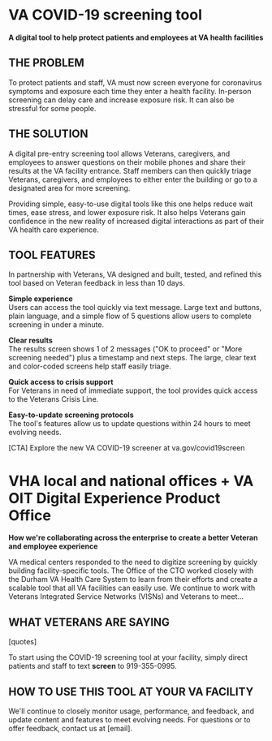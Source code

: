 
# VA COVID-19 screening tool
**A digital tool to help protect patients and employees at VA health facilities**

## THE PROBLEM

To protect patients and staff, VA must now screen everyone for coronavirus symptoms and exposure each time they enter a health facility. In-person screening can delay care and increase exposure risk. It can also be stressful for some people.

## THE SOLUTION

A digital pre-entry screening tool allows Veterans, caregivers, and employees to answer questions on their mobile phones and share their results at the VA facility entrance. Staff members can then quickly triage Veterans, caregivers, and employees to either enter the building or go to a designated area for more screening.

Providing simple, easy-to-use digital tools like this one helps reduce wait times, ease stress, and lower exposure risk. It also helps Veterans gain confidence in the new reality of increased digital interactions as part of their VA health care experience.

## TOOL FEATURES

In partnership with Veterans, VA designed and built, tested, and refined this tool based on Veteran feedback in less than 10 days.

**Simple experience** <br>
Users can access the tool quickly via text message. Large text and buttons, plain language, and a simple flow of 5 questions allow users to complete screening in under a minute.

**Clear results** <br>
The results screen shows 1 of 2 messages ("OK to proceed" or "More screening needed") plus a timestamp and next steps. The large, clear text and color-coded screens help staff easily triage.

**Quick access to crisis support** <br>
For Veterans in need of immediate support, the tool provides quick access to the Veterans Crisis Line.

**Easy-to-update screening protocols** <br>
The tool's features allow us to update questions within 24 hours to meet evolving needs.

[CTA]
Explore the new VA COVID-19 screener at va.gov/covid19screen

# VHA local and national offices + VA OIT Digital Experience Product Office
**How we're collaborating across the enterprise to create a better Veteran and employee experience**

VA medical centers responded to the need to digitize screening by quickly building facility-specific tools. The Office of the CTO worked closely with the Durham VA Health Care System to learn from their efforts and create a scalable tool that all VA facilities can easily use. We continue to work with Veterans Integrated Service Networks (VISNs) and Veterans to meet...   

## WHAT VETERANS ARE SAYING

[quotes]

To start using the COVID-19 screening tool at your facility, simply direct patients and staff to text **screen** to 919-355-0995.

## HOW TO USE THIS TOOL AT YOUR VA FACILITY

We'll continue to closely monitor usage, performance, and feedback, and update content and features to meet evolving needs. For questions or to offer feedback, contact us at [email].
